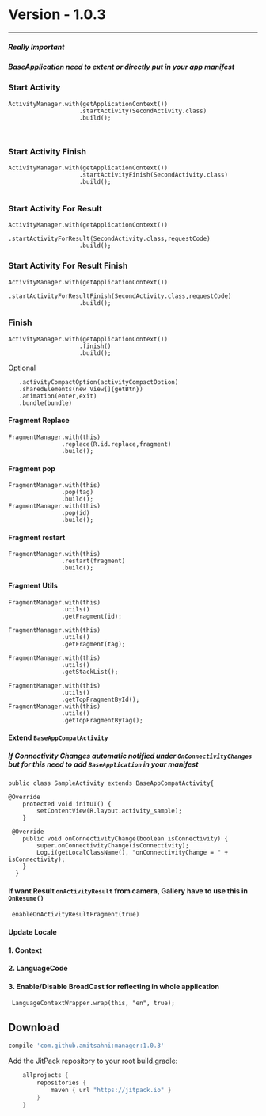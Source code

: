 
# Version - 1.0.3
----
##### Really Important
##### BaseApplication need to extent or directly put in your app manifest

### Start Activity
```
ActivityManager.with(getApplicationContext())
                    .startActivity(SecondActivity.class)
                    .build();
                    
                    
```
### Start Activity Finish
```
ActivityManager.with(getApplicationContext())
                    .startActivityFinish(SecondActivity.class)
                    .build();
                    
```
### Start Activity For Result
```                    
ActivityManager.with(getApplicationContext())
                    .startActivityForResult(SecondActivity.class,requestCode)
                    .build();
```
### Start Activity For Result Finish
```                                        
ActivityManager.with(getApplicationContext())
                    .startActivityForResultFinish(SecondActivity.class,requestCode)
                    .build();                                        
```   
### Finish
```                                        
ActivityManager.with(getApplicationContext())
                    .finish()
                    .build();                                        
```                   
                    
Optional 
``` 
   .activityCompactOption(activityCompactOption)
   .sharedElements(new View[]{getBtn})
   .animation(enter,exit)
   .bundle(bundle)
```


#### Fragment Replace
```
FragmentManager.with(this)
               .replace(R.id.replace,fragment)
               .build();
```
#### Fragment pop
```
FragmentManager.with(this)
               .pop(tag)
               .build();
FragmentManager.with(this)
               .pop(id)
               .build();               
```
#### Fragment restart
```
FragmentManager.with(this)
               .restart(fragment)
               .build();
```

#### Fragment Utils
```
FragmentManager.with(this)
               .utils()
               .getFragment(id);
               
FragmentManager.with(this)
               .utils()
               .getFragment(tag); 
                     
FragmentManager.with(this)
               .utils()
               .getStackList();   
               
FragmentManager.with(this)
               .utils()
               .getTopFragmentById(); 
FragmentManager.with(this)
               .utils()
               .getTopFragmentByTag();                                                  
```

#### Extend `BaseAppCompatActivity`
##### If Connectivity Changes automatic notified under `OnConnectivityChanges` but for this need to add `BaseApplication` in your manifest

```
public class SampleActivity extends BaseAppCompatActivity{

@Override
    protected void initUI() {
        setContentView(R.layout.activity_sample);
    }
 
 @Override
    public void onConnectivityChange(boolean isConnectivity) {
        super.onConnectivityChange(isConnectivity);
        Log.i(getLocalClassName(), "onConnectivityChange = " + isConnectivity);
    }
  }
```

#### If want Result `onActivityResult` from camera, Gallery have to use this in `OnResume()`
```
 enableOnActivityResultFragment(true) 
```
#### Update Locale
#### 1. Context
#### 2. LanguageCode
#### 3. Enable/Disable BroadCast for reflecting in whole application
```
 LanguageContextWrapper.wrap(this, "en", true);
```

Download
--------

```groovy
compile 'com.github.amitsahni:manager:1.0.3'
```
Add the JitPack repository to your root build.gradle:

```groovy
	allprojects {
		repositories {
			maven { url "https://jitpack.io" }
		}
	}
```
